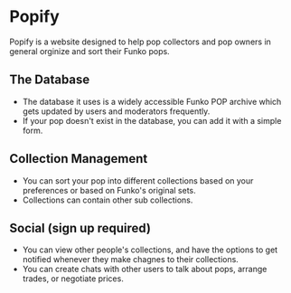 # Popify

Popify is a website designed to help pop collectors and pop owners in general orginize and sort their Funko pops.

## The Database

- The database it uses is a widely accessible Funko POP archive which gets updated by users and moderators frequently.
- If your pop doesn't exist in the database, you can add it with a simple form.

## Collection Management

- You can sort your pop into different collections based on your preferences or based on Funko's original sets.
- Collections can contain other sub collections.

## Social (sign up required)

- You can view other people's collections, and have the options to get notified whenever they make chagnes to their collections.
- You can create chats with other users to talk about pops, arrange trades, or negotiate prices.
